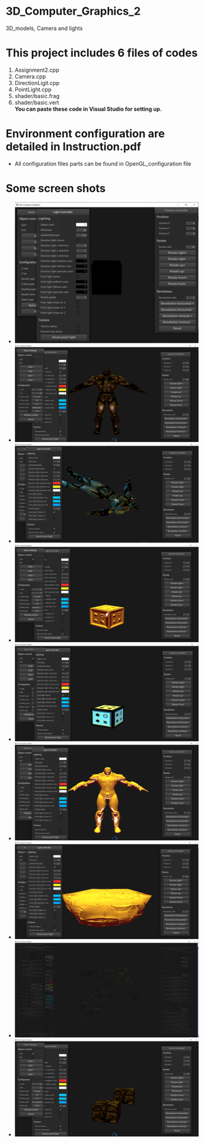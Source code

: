 # 3D_Computer_Graphics_2
3D_models, Camera and lights

# This project includes 6 files of codes
1. Assignment2.cpp
2. Camera.cpp
3. DirectionLigit.cpp
4. PointLight.cpp
5. shader/basic.frag
6. shader/basic.vert
<br> <b>You can paste these code in Visual Studio for setting up.</b>

# Environment configuration are detailed in Instruction.pdf
* All configuration files parts can be found in OpenGL_configuration file


# Some screen shots
* ![](images/At_start.PNG)
* ![](images/armored.PNG)
* ![](images/Camera.PNG)
* ![](images/Cube_texture.PNG)
* ![](images/Cube_with_light.PNG)
* ![](images/robot.PNG)
* ![](images/rock.PNG)
* ![](images/Structure.PNG)
* ![](images/two_cube.PNG)
